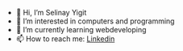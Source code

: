 - 👋 Hi, I’m Selinay Yigit
- 👀 I’m interested in computers and programming
- 🌱 I’m currently learning webdeveloping
- 📫 How to reach me: [Linkedin](https://www.linkedin.com/in/selinay-yigit-20384a2a9/)

